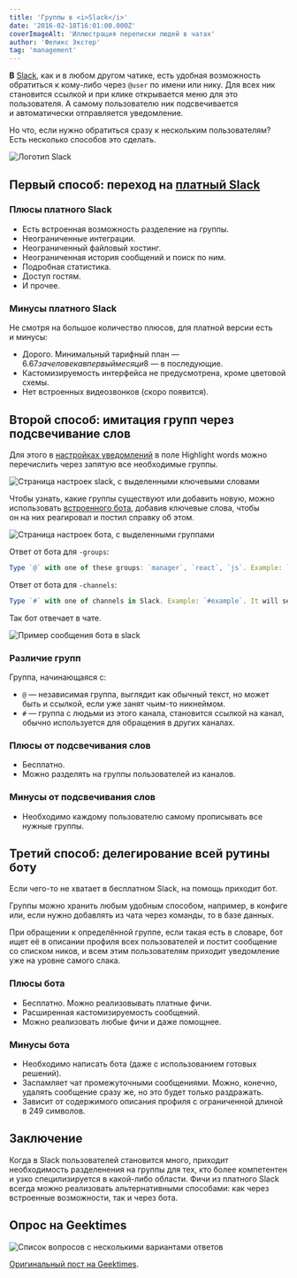 ```yaml
---
title: 'Группы в <i>Slack</i>'
date: '2016-02-18T16:01:00.000Z'
coverImageAlt: 'Иллюстрация переписки людей в чатах'
author: 'Феликс Экстер'
tag: 'management'
---
```


**В** [Slack](https://slack.com/), как и в любом другом чатике, есть удобная возможность обратиться к кому-либо через `@user` по имени или нику. Для всех ник становится ссылкой и при клике открывается меню для это пользователя. А самому пользователю ник подсвечивается и автоматически отправляется&nbsp;уведомление.

Но что, если нужно обратиться сразу к нескольким пользователям? Есть несколько способов это сделать.

<Img imageName='slack' alt='Логотип Slack'>

## Первый способ: переход на [платный&nbsp;Slack](https://slack.com/pricing)

### Плюсы платного Slack

- Есть встроенная возможность разделение на группы.
- Неограниченные интеграции.
- Неограниченный файловый хостинг.
- Неограниченная история сообщений и поиск по ним.
- Подробная статистика.
- Доступ гостям.
- И прочее.

### Минусы платного Slack

Не смотря на большое количество плюсов, для платной версии есть и минусы:

- Дорого. Минимальный тарифный план — $6.67 за человека в первый месяц и $8 — в последующие.
- Кастомизируемость интерфейса не предусмотрена, кроме цветовой схемы.
- Нет встроенных видеозвонков (скоро&nbsp;появится).

## Второй способ: имитация групп через подсвечивание слов

Для этого в [настройках уведомлений](https://slack.com/account/notifications#highlight_words_div) в поле Highlight words можно перечислить через запятую все необходимые группы.

<Img imageName='highlight' alt='Страница настроек slack, с выделенными ключевыми словами'>

Чтобы узнать, какие группы существуют или добавить новую, можно использовать [встроенного бота](https://slack.com/customize/slackbot), добавив ключевые слова, чтобы он на них реагировал и постил справку об этом.

<Img imageName='bot-settings' alt='Страница настроек бота, с выделенными группами'>

Ответ от бота для `-groups`:

```js
Type `@` with one of these groups: `manager`, `react`, `js`. Example: `@example`. It will send notifications automatically when you add necessary groups in Highlight Words: https://slack.com/account/notifications#highlight_words_div
```

Ответ от бота для `-channels`:

```js
Type `#` with one of channels in Slack. Example: `#example`. It will send notifications automatically when you add necessary channels in Highlight Words: https://slack.com/account/notifications#highlight_words_div
```

Так бот отвечает в чате.

<Img imageName='bot' alt='Пример сообщения бота в slack'>

### Различие групп

Группа, начинающаяся с:

- `@` — независимая группа, выглядит как обычный текст, но может быть и ссылкой, если уже занят чьим-то никнеймом.
- `#` — группа с людьми из этого канала, становится ссылкой на канал, обычно используется для обращения в других&nbsp;каналах.

### Плюсы от подсвечивания слов

- Бесплатно.
- Можно разделять на группы пользователей из каналов.

### Минусы от подсвечивания слов

- Необходимо каждому пользователю самому прописывать все нужные&nbsp;группы.

## Третий способ: делегирование всей рутины боту

Если чего-то не хватает в бесплатном Slack, на помощь приходит бот.

Группы можно хранить любым удобным способом, например, в конфиге или, если нужно добавлять из чата через команды, то в&nbsp;базе&nbsp;данных.

При обращении к определённой группе, если такая есть в словаре, бот ищет её в описании профиля всех пользователей и постит сообщение со списком ников, и всем этим пользователям приходит уведомление уже на уровне самого слака.

### Плюсы бота

- Бесплатно. Можно реализовывать платные&nbsp;фичи.
- Расширенная кастомизируемость сообщений.
- Можно реализовать любые фичи и даже&nbsp;помощнее.

### Минусы бота

- Необходимо написать бота (даже с использованием готовых решений).
- Заспамляет чат промежуточными сообщениями. Можно, конечно, удалять сообщение сразу же, но это будет только раздражать.
- Зависит от содержимого описания профиля с ограниченной длиной в 249 символов.

## Заключение

Когда в Slack пользователей становится много, приходит необходимость разделенения на группы для тех, кто более компетентен и узко специлизируется в какой-либо области. Фичи из платного Slack всегда можно реализовать альтернативными способами: как через встроенные возможности, так и через&nbsp;бота.

## Опрос на Geektimes

<Img imageName='poll' alt='Список вопросов с несколькими вариантами ответов'>

[Оригинальный пост на Geektimes](https://geektimes.ru/post/271292/).
